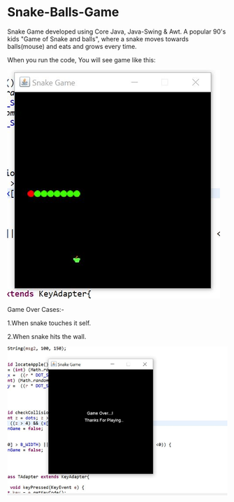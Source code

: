 # Snake-Balls-Game
Snake Game developed using Core Java, Java-Swing &amp; Awt. 
A popular 90's kids "Game of Snake and balls", where a snake moves towards balls(mouse) and eats and grows every time.

When you run the code, You will see game like this:


<img src="GameInProgress.JPG">


Game Over Cases:-

1.When snake touches it self.

2.When snake hits the wall.



<img src="gameOver.JPG">
